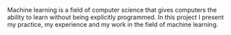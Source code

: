 Machine learning is a field of computer science that gives computers the ability to learn without being explicitly programmed.
In this project I present my practice, my experience and my work in the field of machine learning.
